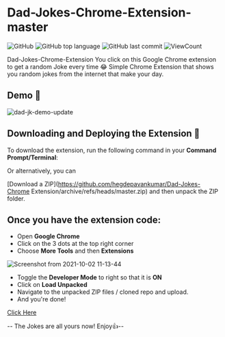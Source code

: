 # Dad-Jokes-Chrome-Extension-master


![GitHub](https://img.shields.io/github/license/hegdepavankumar/Dad-Jokes-Chrome-Extension?style=flat)
![GitHub top language](https://img.shields.io/github/languages/top/hegdepavankumar/Dad-Jokes-Chrome-Extension?style=flat)
![GitHub last commit](https://img.shields.io/github/last-commit/hegdepavankumar/Dad-Jokes-Chrome-Extension?style=flat)
![ViewCount](https://views.whatilearened.today/views/github/hegdepavankumar/Dad-Jokes-Chrome-Extension.svg?cache=remove)

Dad-Jokes-Chrome-Extension You click on this Google Chrome extension to get a random Joke every time 😂
Simple Chrome Extension that shows you random jokes from the internet that make your day.

## Demo :purple_heart:

![dad-jk-demo-update](https://user-images.githubusercontent.com/26281852/136684626-6b5f56f2-a570-4366-bc9c-de7acc674eca.png)


## Downloading and Deploying the Extension :eyes:

To download the extension, run the following command in your __Command Prompt/Terminal__:

Or alternatively, you can 

[Download a ZIP](https://github.com/hegdepavankumar/Dad-Jokes-Chrome Extension/archive/refs/heads/master.zip) and then unpack the ZIP folder.

## Once you have the extension code:

* Open __Google Chrome__
* Click on the 3 dots at the top right corner
* Choose __More Tools__ and then __Extensions__

![Screenshot from 2021-10-02 11-13-44](https://user-images.githubusercontent.com/55637484/135705139-dad510e2-6109-46f5-acaa-1b82da1fc5bb.png)

* Toggle the __Developer Mode__ to right so that it is __ON__ 
* Click on __Load Unpacked__ 
* Navigate to the unpacked ZIP files / cloned repo and upload.
* And you're done! 

[Click Here](https://user-images.githubusercontent.com/26281852/136672174-a5239bd4-dab0-49c8-99ee-8f66b8511c75.png)

-- The Jokes are all yours now! Enjoy:thumbsup:--

